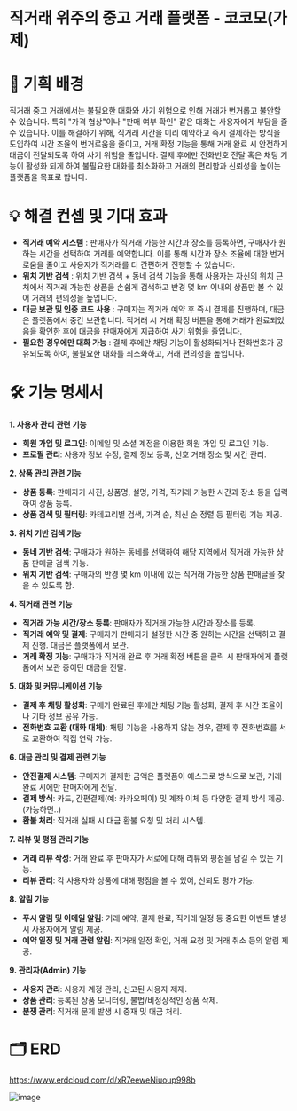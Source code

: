 # 직거래 위주의 중고 거래 플랫폼 - 코코모(가제)

# 📌 기획 배경

직거래 중고 거래에서는 불필요한 대화와 사기 위험으로 인해 거래가 번거롭고 불안할 수 있습니다. 특히 "가격 협상"이나 "판매 여부 확인" 같은 대화는 사용자에게 부담을 줄 수 있습니다. 이를 해결하기 위해, 직거래 시간을 미리 예약하고 즉시 결제하는 방식을 도입하여 시간 조율의 번거로움을 줄이고, 거래 확정 기능을 통해 거래 완료 시 안전하게 대금이 전달되도록 하여 사기 위험을 줄입니다. 결제 후에만 전화번호 전달 혹은 채팅 기능이 활성화 되게 하여 불필요한 대화를 최소화하고 거래의 편리함과 신뢰성을 높이는 플랫폼을 목표로 합니다.

# 💡 해결 컨셉 및 기대 효과

- **직거래 예약 시스템** : 판매자가 직거래 가능한 시간과 장소를 등록하면, 구매자가 원하는 시간을 선택하여 거래를 예약합니다. 이를 통해 시간과 장소 조율에 대한 번거로움을 줄이고 사용자가 직거래를 더 간편하게 진행할 수 있습니다.
- **위치 기반 검색** : 위치 기반 검색 + 동네 검색 기능을 통해 사용자는 자신의 위치 근처에서 직거래 가능한 상품을 손쉽게 검색하고 반경 몇 km 이내의 상품만 볼 수 있어 거래의 편의성을 높입니다.
- **대금 보관 및 인증 코드 사용** : 구매자는 직거래 예약 후 즉시 결제를 진행하며, 대금은 플랫폼에서 중간 보관합니다. 직거래 시 거래 확정 버튼을 통해 거래가 완료되었음을 확인한 후에 대금을 판매자에게 지급하여 사기 위험을 줄입니다.
- **필요한 경우에만 대화 가능** : 결제 후에만 채팅 기능이 활성화되거나 전화번호가 공유되도록 하여, 불필요한 대화를 최소화하고, 거래 편의성을 높입니다.

# 🛠️  기능 명세서

**1. 사용자 관리 관련 기능**

- **회원 가입 및 로그인**: 이메일 및 소셜 계정을 이용한 회원 가입 및 로그인 기능.
- **프로필 관리**: 사용자 정보 수정, 결제 정보 등록, 선호 거래 장소 및 시간 관리.

**2. 상품 관리 관련 기능**

- **상품 등록**: 판매자가 사진, 상품명, 설명, 가격, 직거래 가능한 시간과 장소 등을 입력하여 상품 등록.
- **상품 검색 및 필터링**: 카테고리별 검색, 가격 순, 최신 순 정렬 등 필터링 기능 제공.

**3. 위치 기반 검색 기능**

- **동네 기반 검색**: 구매자가 원하는 동네를 선택하여 해당 지역에서 직거래 가능한 상품 판매글 검색 가능.
- **위치 기반 검색**: 구매자의 반경 몇 km 이내에 있는 직거래 가능한 상품 판매글을 찾을 수 있도록 함.

**4. 직거래 관련 기능**

- **직거래 가능 시간/장소 등록**: 판매자가 직거래 가능한 시간과 장소를 등록.
- **직거래 예약 및 결제**: 구매자가 판매자가 설정한 시간 중 원하는 시간을 선택하고 결제 진행. 대금은 플랫폼에서 보관.
- **거래 확정 기능**: 구매자가 직거래 완료 후 거래 확정 버튼을 클릭 시 판매자에게 플랫폼에서 보관 중이던 대금을 전달.

**5. 대화 및 커뮤니케이션 기능**

- **결제 후 채팅 활성화**: 구매가 완료된 후에만 채팅 기능 활성화, 결제 후 시간 조율이나 기타 정보 공유 가능.
- **전화번호 교환 (대화 대체)**: 채팅 기능을 사용하지 않는 경우, 결제 후 전화번호를 서로 교환하여 직접 연락 가능.

**6. 대금 관리 및 결제 관련 기능**

- **안전결제 시스템**: 구매자가 결제한 금액은 플랫폼이 에스크로 방식으로 보관, 거래 완료 시에만 판매자에게 전달.
- **결제 방식**: 카드, 간편결제(예: 카카오페이) 및 계좌 이체 등 다양한 결제 방식 제공. (가능하면..)
- **환불 처리**: 직거래 실패 시 대금 환불 요청 및 처리 시스템.

**7. 리뷰 및 평점 관리 기능**

- **거래 리뷰 작성**: 거래 완료 후 판매자가 서로에 대해 리뷰와 평점을 남길 수 있는 기능.
- **리뷰 관리**: 각 사용자와 상품에 대해 평점을 볼 수 있어, 신뢰도 평가 가능.

**8. 알림 기능**

- **푸시 알림 및 이메일 알림**: 거래 예약, 결제 완료, 직거래 일정 등 중요한 이벤트 발생 시 사용자에게 알림 제공.
- **예약 일정 및 거래 관련 알림**: 직거래 일정 확인, 거래 요청 및 거래 취소 등의 알림 제공.

**9. 관리자(Admin) 기능**

- **사용자 관리**: 사용자 계정 관리, 신고된 사용자 제재.
- **상품 관리**: 등록된 상품 모니터링, 불법/비정상적인 상품 삭제.
- **분쟁 관리**: 직거래 문제 발생 시 중재 및 대금 처리.

# 🗂️ ERD

https://www.erdcloud.com/d/xR7eeweNiuoup998b

![image](https://github.com/user-attachments/assets/41f6ebc4-2140-4a64-858f-5906ec7f484d)
